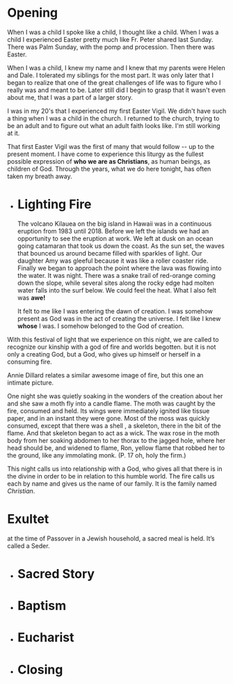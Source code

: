# Opening

When I was a child I spoke like a child, I thought like a child. When I was a child I experienced Easter pretty much like Fr. Peter shared last Sunday. There was Palm Sunday, with the pomp and procession. Then there was Easter. 

When I was a child, I knew my name and I knew that my parents were Helen and Dale. I tolerated my siblings for the most part. It was only later that I began to realize that one of the great challenges of life was to figure who I really was and meant to be. Later still did I begin to grasp that it wasn't even about me, that I was a part of a larger story.

I was in my 20's that I experienced my first Easter Vigil. We didn't have such a thing when I was a child in the church. I returned to the church, trying to be an adult and to figure out what an adult faith looks like. I'm still working at it.

That first Easter Vigil was the first of many that would follow -- up to the present moment. I have come to experience this liturgy as the fullest possible expression of **who we are as Christians**, as human beings, as children of God. Through the years, what we do here tonight, has often taken my breath away.
- # Lighting Fire
  
  The volcano Kilauea on the big island in Hawaii was in a continuous eruption from 1983 until 2018. Before we left the islands we had an opportunity to see the eruption at work. We left at dusk on an ocean going catamaran that took us down the coast. As the sun set, the waves that bounced us around became filled with sparkles of light. Our daughter Amy was gleeful because it was like a roller coaster ride. Finally we began to approach the point where the lava was flowing into the water. It was night. There was a snake trail of red-orange coming down the slope, while several sites along the rocky edge had molten water falls into the surf below. We could feel the heat. What I also felt was **awe!**
  
  It felt to me like I was entering the dawn of creation. I was somehow present as God was in the act of creating the universe. I felt like I knew **whose** I was. I somehow belonged to the God of creation.

With this festival of light that we experience on this night, we are called to recognize our kinship with a god of fire and worlds begotten. but it is not only a creating God, but a God, who gives up himself or herself in a consuming fire.
  
  Annie Dillard relates a similar awesome image of fire, but this one an intimate picture.
  
  One night she was quietly soaking in the wonders of the creation about her and she saw a moth fly into a candle flame. The moth was caught by the fire, consumed and held. Its wings were immediately ignited like tissue paper, and in an instant they were gone. Most of the moss was quickly consumed, except that there was a shell , a skeleton, there in the bit of the flame. And that skeleton began to act as a wick. The wax rose in the moth body from her soaking abdomen to her thorax to the jagged hole, where her head should be, and widened to flame, Ron, yellow flame that robbed her to the ground, like any immolating monk.  (P. 17 oh, holy the firm.)
  
  This night calls us into relationship with a God, who gives all that there is in the divine in order to be in relation to this humble world. The fire calls us each by name and gives us the name of our family. It is the family named *Christian*.
# Exultet

at the time of Passover in a Jewish household, a sacred meal is held. It’s called a Seder.




- # Sacred Story
- # Baptism
- # Eucharist
- # Closing